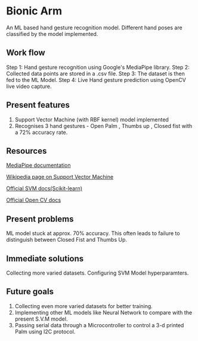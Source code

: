 # Bionic Arm

An ML based hand gesture recognition model. Different hand poses are classified by the model implemented.

## Work flow

Step 1: Hand gesture recognition using Google's MediaPipe library.
Step 2: Collected data points are stored in a .csv file.
Step 3: The dataset is then fed to the ML Model.
Step 4: Live Hand gesture prediction using OpenCV live video capture.

## Present features

1. Support Vector Machine (with RBF kernel) model implemented
2. Recognises 3 hand gestures - Open Palm , Thumbs up , Closed fist with a 72% accuracy rate.

## Resources

[MediaPipe documentation](https://ai.google.dev/edge/mediapipe/solutions/guide)

[Wikipedia page on Support Vector Machine](https://en.wikipedia.org/wiki/Support_vector_machine)

[Official SVM docs(Scikit-learn)](https://scikit-learn.org/stable/modules/svm.html)

[Official Open CV docs](https://docs.opencv.org/4.x/d9/df8/tutorial_root.html)

## Present problems

ML model stuck at approx. 70% accuracy. This often leads to failure to distinguish between Closed Fist and Thumbs Up.

## Immediate solutions

Collecting more varied datasets. Configuring SVM Model hyperparamters.

## Future goals

1. Collecting even more varied datasets for better training.
2. Implementing other ML models like Neural Network to compare with the present S.V.M model.
3. Passing serial data through a Microcontroller to control a 3-d printed Palm using I2C protocol.
